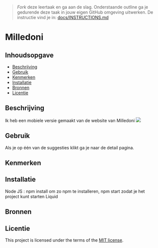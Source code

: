 > _Fork_ deze leertaak en ga aan de slag. Onderstaande outline ga je gedurende deze taak in jouw eigen GitHub omgeving uitwerken. De instructie vind je in: [docs/INSTRUCTIONS.md](docs/INSTRUCTIONS.md)

# Milledoni
<!-- Geef je project een titel en schrijf in één zin wat het is -->

## Inhoudsopgave

  * [Beschrijving](#beschrijving)
  * [Gebruik](#gebruik)
  * [Kenmerken](#kenmerken)
  * [Installatie](#installatie)
  * [Bronnen](#bronnen)
  * [Licentie](#licentie)

## Beschrijving

Ik heb een mobiele versie gemaakt van de website van Milledoni 
<img src="https://github.com/user-attachments/assets/4d9de4f5-585c-443d-bb81-9c2e4accdb21">




<!-- In de Beschrijving staat kort beschreven wat voor project het is en wat je hebt gemaakt -->
<!-- Voeg een mooie poster visual toe 📸 -->
<!-- Voeg een link toe naar Github Pages 🌐-->

## Gebruik
Als je op één van de suggesties klikt ga je naar de detail pagina.
<!--Bij Gebruik staat hoe je project er uit ziet, hoe het werkt en wat je er mee kan. -->

## Kenmerken
<!-- Bij Kenmerken staat welke technieken zijn gebruikt en hoe. Wat is de HTML structuur? Wat zijn de belangrijkste dingen in CSS? Wat is er met Javascript gedaan en hoe? Misschien heb je een framwork of library gebruikt? -->

## Installatie
Node JS : npm install om zo npm te installeren, npm start zodat je het project kunt starten
Liquid
<!-- Bij Instalatie staat hoe een andere developer aan jouw repo kan werken -->

## Bronnen

## Licentie

This project is licensed under the terms of the [MIT license](./LICENSE).
